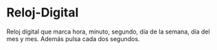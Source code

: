 # Reloj-Digital
Reloj digital que marca hora, minuto, segundo, día de la semana, día del mes y mes. Además pulsa cada dos segundos.
